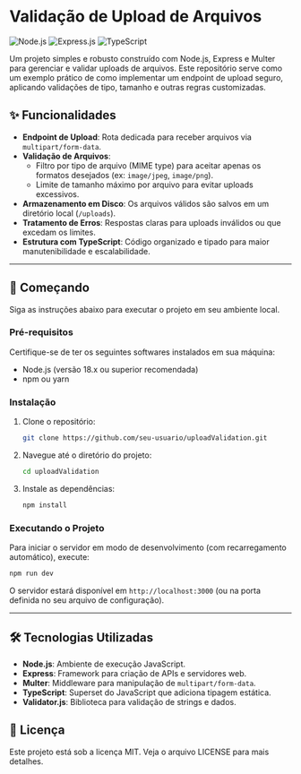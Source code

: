 # Validação de Upload de Arquivos

![Node.js](https://img.shields.io/badge/Node.js-43853D?style=for-the-badge&logo=node.js&logoColor=white)
![Express.js](https://img.shields.io/badge/Express.js-000000?style=for-the-badge&logo=express&logoColor=white)
![TypeScript](https://img.shields.io/badge/TypeScript-3178C6?style=for-the-badge&logo=typescript&logoColor=white)

Um projeto simples e robusto construído com Node.js, Express e Multer para gerenciar e validar uploads de arquivos. Este repositório serve como um exemplo prático de como implementar um endpoint de upload seguro, aplicando validações de tipo, tamanho e outras regras customizadas.

## ✨ Funcionalidades

- **Endpoint de Upload**: Rota dedicada para receber arquivos via `multipart/form-data`.
- **Validação de Arquivos**:
  - Filtro por tipo de arquivo (MIME type) para aceitar apenas os formatos desejados (ex: `image/jpeg`, `image/png`).
  - Limite de tamanho máximo por arquivo para evitar uploads excessivos.
- **Armazenamento em Disco**: Os arquivos válidos são salvos em um diretório local (`/uploads`).
- **Tratamento de Erros**: Respostas claras para uploads inválidos ou que excedam os limites.
- **Estrutura com TypeScript**: Código organizado e tipado para maior manutenibilidade e escalabilidade.

---

## 🚀 Começando

Siga as instruções abaixo para executar o projeto em seu ambiente local.

### Pré-requisitos

Certifique-se de ter os seguintes softwares instalados em sua máquina:

- Node.js (versão 18.x ou superior recomendada)
- npm ou yarn

### Instalação

1. Clone o repositório:
   ```sh
   git clone https://github.com/seu-usuario/uploadValidation.git
   ```
2. Navegue até o diretório do projeto:
   ```sh
   cd uploadValidation
   ```
3. Instale as dependências:
   ```sh
   npm install
   ```

### Executando o Projeto

Para iniciar o servidor em modo de desenvolvimento (com recarregamento automático), execute:

```sh
npm run dev
```


O servidor estará disponível em `http://localhost:3000` (ou na porta definida no seu arquivo de configuração).

---


## 🛠️ Tecnologias Utilizadas

- **Node.js**: Ambiente de execução JavaScript.
- **Express**: Framework para criação de APIs e servidores web.
- **Multer**: Middleware para manipulação de `multipart/form-data`.
- **TypeScript**: Superset do JavaScript que adiciona tipagem estática.
- **Validator.js**: Biblioteca para validação de strings e dados.

## 📄 Licença

Este projeto está sob a licença MIT. Veja o arquivo LICENSE para mais detalhes.
